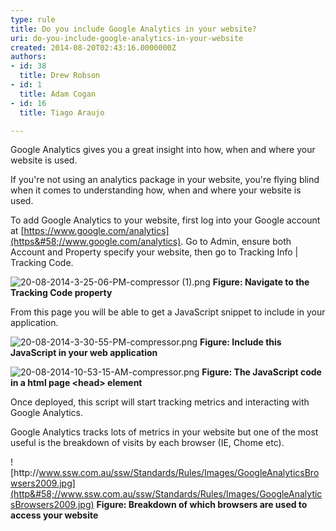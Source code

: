 ```yaml
---
type: rule
title: Do you include Google Analytics in your website?
uri: do-you-include-google-analytics-in-your-website
created: 2014-08-20T02:43:16.0000000Z
authors:
- id: 38
  title: Drew Robson
- id: 1
  title: Adam Cogan
- id: 16
  title: Tiago Araujo

---
```


 ​​Google Analytics gives you a great insight into how, when and where your website is used. 
​

If you're not using an analytics package in your website, you're flying blind when it comes to understanding how, when and where your website is used.

To add Google Analytics to your website, first log into your Google account at [https://www.google.com/analytics](https&#58;//www.google.com/analytics). Go to Admin, ensure both Account and Property specify your website, then go to Tracking Info | Tracking Code.

![20-08-2014-3-25-06-PM-compressor (1).png](/PublishingImages/20-08-2014-3-25-06-PM-compressor%20(1).png)
**Figure: Navigate to the Tracking Code property**

​From this page you will be able to get a JavaScript snippet to include in your application.

![20-08-2014-3-30-55-PM-compressor.png](/PublishingImages/20-08-2014-3-30-55-PM-compressor.png)
**Figure: Include this JavaScript in your web application**

![20-08-2014-10-53-15-AM-compressor.png](/PublishingImages/20-08-2014-10-53-15-AM-compressor.png)​
**Figure: The JavaScript code in a html page &lt;head&gt; element**

Once deployed, this script will start tracking metrics and interacting with Google Analytics.

Google Analytics tracks lots of metrics in your website​ but one of the most useful is the breakdown of visits by each browser (IE, Chome etc).

![http&#58;//www.ssw.com.au/ssw/Standards/Rules/Images/GoogleAnalyticsBrowsers2009.jpg](http&#58;//www.ssw.com.au/ssw/Standards/Rules/Images/GoogleAnalyticsBrowsers2009.jpg)
**Figure: Breakdown of which browsers are used to access your website**



